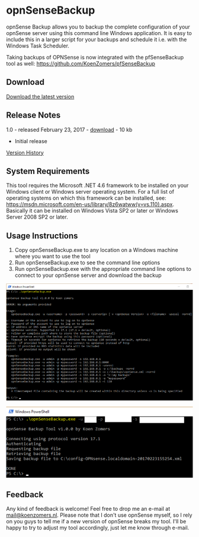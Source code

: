 # opnSenseBackup
opnSense Backup allows you to backup the complete configuration of your opnSense server using this command line Windows application. It is easy to include this in a larger script for your backups and schedule it i.e. with the Windows Task Scheduler.

Taking backups of OPNSense is now integrated with the pfSenseBackup tool as well: https://github.com/KoenZomers/pfSenseBackup

## Download

[Download the latest version](https://github.com/KoenZomers/opnSenseBackup/raw/master/Releases/opnSenseBackupv1.0.zip)

## Release Notes
 
1.0 - released February 23, 2017 - [download](https://github.com/KoenZomers/opnSenseBackup/raw/master/Releases/opnSenseBackupv1.0.zip) - 10 kb

- Initial release

[Version History](https://github.com/KoenZomers/opnSenseBackup/blob/master/VersionHistory.md)

## System Requirements

This tool requires the Microsoft .NET 4.6 framework to be installed on your Windows client or Windows server operating system. For a full list of operating systems on which this framework can be installed, see: https://msdn.microsoft.com/en-us/library/8z6watww(v=vs.110).aspx. Basically it can be installed on Windows Vista SP2 or later or Windows Server 2008 SP2 or later.

## Usage Instructions

1. Copy opnSenseBackup.exe to any location on a Windows machine where you want to use the tool
2. Run opnSenseBackup.exe to see the command line options
3. Run opnSenseBackup.exe with the appropriate command line options to connect to your opnSense server and download the backup

![](./Documentation/Images/Help.png)

![](./Documentation/Images/SampleExecution.png)

## Feedback

Any kind of feedback is welcome! Feel free to drop me an e-mail at mail@koenzomers.nl. Please note that I don't use opnSense myself, so I rely on you guys to tell me if a new version of opnSense breaks my tool. I'll be happy to try to adjust my tool accordingly, just let me know through e-mail.
